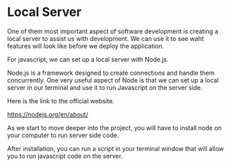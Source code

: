 # Local Server

One of them most important aspect of software development is creating a local server to assist us with development. We can use it to see waht features will look like before we deploy the application. 

For javascript, we can set up a local server with Node.js. 

Node.js is a framework designed to create connections and handle them concurrently. One very useful aspect of Node is that we can set up a local server in our terminal and use it to run Javascript on the server side. 

Here is the link to the official website. 

<https://nodejs.org/en/about/>

As we start to move deeper into the project, you will have to install node on your computer to run server side code. 

After installation, you can run a script in your terminal window that will allow you to run javascript code on the server. 


